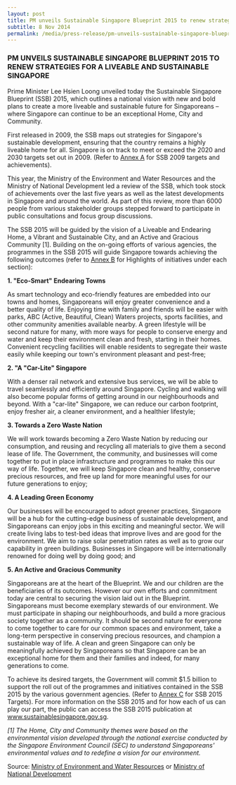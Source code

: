```yaml
---
layout: post
title: PM unveils Sustainable Singapore Blueprint 2015 to renew strategies for a liveable and sustainable Singapore
subtitle: 8 Nov 2014
permalink: /media/press-release/pm-unveils-sustainable-singapore-blueprint-2015-to-renew-strategies-for-a-liveable-and-sustainable-singapore
---
```


### PM UNVEILS SUSTAINABLE SINGAPORE BLUEPRINT 2015 TO RENEW STRATEGIES FOR A LIVEABLE AND SUSTAINABLE SINGAPORE

Prime Minister Lee Hsien Loong unveiled today the Sustainable Singapore Blueprint (SSB) 2015, which outlines a national vision with new and bold plans to create a more liveable and sustainable future for Singaporeans – where Singapore can continue to be an exceptional Home, City and Community. 

First released in 2009, the SSB maps out strategies for Singapore's sustainable development, ensuring that the country remains a highly liveable home for all. Singapore is on track to meet or exceed the 2020 and 2030 targets set out in 2009. (Refer to [<a href="/files/docs/default-source/news-documents/annex-a---ssb-2009-targets-and-achievements.pdf" target="_blank">Annex A</a>](/files/docs/default-source/news-documents/annex-a---ssb-2009-targets-and-achievements.pdf) for SSB 2009 targets and achievements). 

This year, the Ministry of the Environment and Water Resources and the Ministry of National Development led a review of the SSB, which took stock of achievements over the last five years as well as the latest developments in Singapore and around the world. As part of this review, more than 6000 people from various stakeholder groups stepped forward to participate in public consultations and focus group discussions. 

The SSB 2015 will be guided by the vision of a Liveable and Endearing Home, a Vibrant and Sustainable City, and an Active and Gracious Community [1]. Building on the on-going efforts of various agencies, the programmes in the SSB 2015 will guide Singapore towards achieving the following outcomes (refer to [<a href="/files/docs/default-source/news-documents/annex-b--highlights-of-ssb-2015-initiatives.pdf" target="_blank">Annex B</a>](/files/docs/default-source/news-documents/annex-b--highlights-of-ssb-2015-initiatives.pdf) for Highlights of initiatives under each section): 

**1. "Eco-Smart" Endearing Towns**

As smart technology and eco-friendly features are embedded into our towns and homes, Singaporeans will enjoy greater convenience and a better quality of life. Enjoying time with family and friends will be easier with parks, ABC (Active, Beautiful, Clean) Waters projects, sports facilities, and other community amenities available nearby. A green lifestyle will be second nature for many, with more ways for people to conserve energy and water and keep their environment clean and fresh, starting in their homes. Convenient recycling facilities will enable residents to segregate their waste easily while keeping our town's environment pleasant and pest-free;

**2. "A "Car-Lite" Singapore**

With a denser rail network and extensive bus services, we will be able to travel seamlessly and efficiently around Singapore. Cycling and walking will also become popular forms of getting around in our neighbourhoods and beyond. With a "car-lite" Singapore, we can reduce our carbon footprint, enjoy fresher air, a cleaner environment, and a healthier lifestyle;

**3. Towards a Zero Waste Nation**

We will work towards becoming a Zero Waste Nation by reducing our consumption, and reusing and recycling all materials to give them a second lease of life. The Government, the community, and businesses will come together to put in place infrastructure and programmes to make this our way of life. Together, we will keep Singapore clean and healthy, conserve precious resources, and free up land for more meaningful uses for our future generations to enjoy;

**4. A Leading Green Economy**

Our businesses will be encouraged to adopt greener practices, Singapore will be a hub for the cutting-edge business of sustainable development, and Singaporeans can enjoy jobs in this exciting and meaningful sector. We will create living labs to test-bed ideas that improve lives and are good for the environment. We aim to raise solar penetration rates as well as to grow our capability in green buildings. Businesses in Singapore will be internationally renowned for doing well by doing good; and

**5. An Active and Gracious Community**

Singaporeans are at the heart of the Blueprint. We and our children are the beneficiaries of its outcomes. However our own efforts and commitment today are central to securing the vision laid out in the Blueprint. Singaporeans must become exemplary stewards of our environment. We must participate in shaping our neighbourhoods, and build a more gracious society together as a community. It should be second nature for everyone to come together to care for our common spaces and environment, take a long-term perspective in conserving precious resources, and champion a sustainable way of life. A clean and green Singapore can only be meaningfully achieved by Singaporeans so that Singapore can be an exceptional home for them and their families and indeed, for many generations to come.

To achieve its desired targets, the Government will commit $1.5 billion to support the roll out of the programmes and initiatives contained in the SSB 2015 by the various government agencies. (Refer to [<a href="/files/docs/default-source/news-documents/annex-c---ssb-targets.pdf" target="_blank">Annex C</a>](/files/docs/default-source/news-documents/annex-c---ssb-targets.pdf) for SSB 2015 Targets). For more information on the SSB 2015 and for how each of us can play our part, the public can access the SSB 2015 publication at [<a href="https://www.mewr.gov.sg/ssb" target="_blank">www.sustainablesingapore.gov.sg</a>](https://www.mewr.gov.sg/ssb).

*[1] The Home, City and Community themes were based on the environmental vision developed through the national exercise conducted by the Singapore Environment Council (SEC) to understand Singaporeans' environmental values and to redefine a vision for our environment.*

Source: [<a href="https://www.mewr.gov.sg/news/pm-unveils-sustainable-singapore-blueprint-2015-to-renew-strategies-for-a-liveable-and-sustainable-singapore" target="_blank">Ministry of Environment and Water Resources</a>](https://www.mewr.gov.sg/news/pm-unveils-sustainable-singapore-blueprint-2015-to-renew-strategies-for-a-liveable-and-sustainable-singapore) or [<a href="https://www.mnd.gov.sg/" target="_blank">Ministry of National Development</a>](https://www.mnd.gov.sg/)
